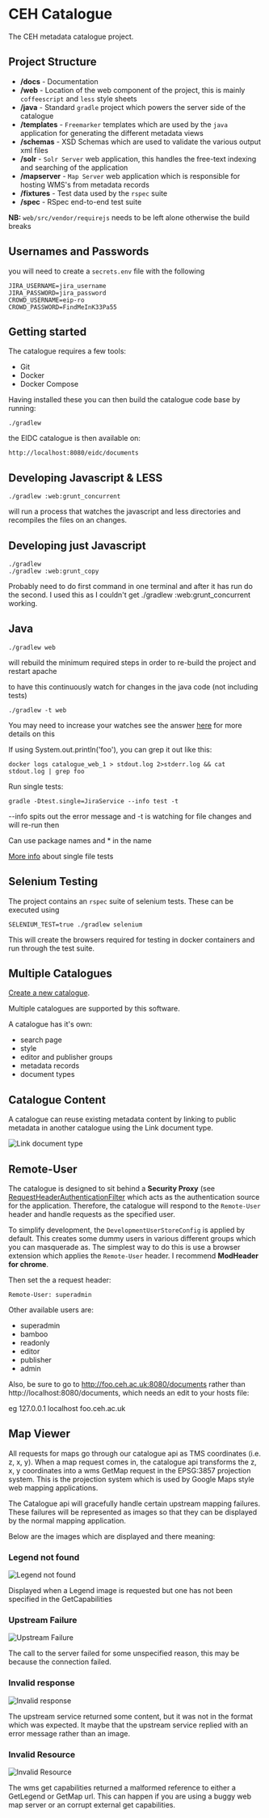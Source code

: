 # CEH Catalogue

The CEH metadata catalogue project.

## Project Structure

- **/docs**       - Documentation
- **/web**        - Location of the web component of the project, this is mainly `coffeescript` and `less` style sheets
- **/java**       - Standard `gradle` project which powers the server side of the catalogue
- **/templates**  - `Freemarker` templates which are used by the `java` application for generating the different metadata views
- **/schemas**    - XSD Schemas which are used to validate the various output xml files
- **/solr**       - `Solr Server` web application, this handles the free-text indexing and searching of the application
- **/mapserver**  - `Map Server` web application which is responsible for hosting WMS's from metadata records
- **/fixtures**   - Test data used by the `rspec` suite
- **/spec**       - RSpec end-to-end test suite

**NB:** `web/src/vendor/requirejs` needs to be left alone otherwise the build breaks

## Usernames and Passwords

you will need to create a `secrets.env` file with the following

```
JIRA_USERNAME=jira_username
JIRA_PASSWORD=jira_password
CROWD_USERNAME=eip-ro
CROWD_PASSWORD=FindMeInK33Pa55
```

## Getting started

The catalogue requires a few tools:

- Git
- Docker
- Docker Compose

Having installed these you can then build the catalogue code base by running:

    ./gradlew

the EIDC catalogue is then available on:

    http://localhost:8080/eidc/documents

## Developing Javascript & LESS

    ./gradlew :web:grunt_concurrent

will run a process that watches the javascript and less directories and recompiles the files on an changes.

## Developing just Javascript

    ./gradlew
    ./gradlew :web:grunt_copy

Probably need to do first command in one terminal and after it has run do the second.  I used this as I couldn't get ./gradlew :web:grunt_concurrent working.

## Java

    ./gradlew web

will rebuild the minimum required steps in order to re-build the project and restart apache

to have this continuously watch for changes in the java code (not including tests)

    ./gradlew -t web

You may need to increase your watches see the answer [here](https://askubuntu.com/questions/770374/user-limit-of-inotify-watches-reached-on-ubuntu-16-04) for more details on this

If using System.out.println('foo'), you can grep it out like this:
    
    docker logs catalogue_web_1 > stdout.log 2>stderr.log && cat stdout.log | grep foo

Run single tests:
    
    gradle -Dtest.single=JiraService --info test -t

--info spits out the error message and -t is watching for file changes and will re-run then

Can use package names and * in the name

[More info](https://stackoverflow.com/questions/22505533/how-to-run-only-one-test-class-on-gradle) about single file tests

## Selenium Testing

The project contains an `rspec` suite of selenium tests.
These can be executed using

    SELENIUM_TEST=true ./gradlew selenium

This will create the browsers required for testing in docker containers and run through the test suite.

## Multiple Catalogues

[Create a new catalogue](docs/new-catalogue.md).

Multiple catalogues are supported by this software.

A catalogue has it's own:
- search page
- style
- editor and publisher groups
- metadata records
- document types

## Catalogue Content

A catalogue can reuse existing metadata content by linking to public metadata in another catalogue using the Link document type.

![Link document type](docs/link.png)

## Remote-User

The catalogue is designed to sit behind a **Security Proxy** (see [RequestHeaderAuthenticationFilter](http://docs.spring.io/autorepo/docs/spring-security/3.2.0.RELEASE/apidocs/org/springframework/security/web/authentication/preauth/RequestHeaderAuthenticationFilter.html) which acts as the authentication source for the application. Therefore, the catalogue will respond to the `Remote-User` header and handle requests as the specified user.

To simplify development, the `DevelopmentUserStoreConfig` is applied by default. This creates some dummy users in various different groups which you can masquerade as. The simplest way to do this is use a browser extension which applies the `Remote-User` header. I recommend **ModHeader for chrome**.

Then set the a request header:

    Remote-User: superadmin

Other available users are:

- superadmin
- bamboo
- readonly
- editor
- publisher
- admin

Also, be sure to go to http://foo.ceh.ac.uk:8080/documents rather than http://localhost:8080/documents, which needs an edit to your hosts file:

eg 127.0.0.1       localhost foo.ceh.ac.uk

## Map Viewer

All requests for maps go through our catalogue api as TMS coordinates (i.e. z, x, y). When a map request comes in, the catalogue api transforms the z, x, y coordinates into a wms GetMap request in the EPSG:3857 projection system. This is the projection system which is used by Google Maps style web mapping applications.

The Catalogue api will gracefully handle certain upstream mapping failures. These failures will be represented as images so that they can be displayed by the normal mapping application.

Below are the images which are displayed and there meaning:

### Legend not found
![Legend not found](java/src/main/resources/legend-not-found.png)

Displayed when a Legend image is requested but one has not been specified in the GetCapabilities

### Upstream Failure
![Upstream Failure](java/src/main/resources/proxy-failure.png)

The call to the server failed for some unspecified reason, this may be because the connection failed.

### Invalid response
![Invalid response](java/src/main/resources/proxy-invalid-response.png)

The upstream service returned some content, but it was not in the format which was expected. It maybe that the upstream service replied with an error message rather than an image.

### Invalid Resource
![Invalid Resource](java/src/main/resources/proxy-invalid-resource.png)

The wms get capabilities returned a malformed reference to either a GetLegend or GetMap url. This can happen if you are using a buggy web map server or an corrupt external get capabilities.